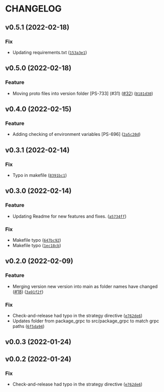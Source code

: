 # CHANGELOG
<!--next-version-placeholder-->

## v0.5.1 (2022-02-18)
### Fix
* Updating requirements.txt ([`153a3e1`](https://github.com/getpassport/template_services_python/commit/153a3e17d82c8eeaf6a1efe325760ff5a58e1f66))

## v0.5.0 (2022-02-18)
### Feature
* Moving proto files into version folder [PS-733] (#31) ([#32](https://github.com/getpassport/template_services_python/issues/32)) ([`0181d30`](https://github.com/getpassport/template_services_python/commit/0181d30a147f97383db4b7bb2000a87d85db08a2))

## v0.4.0 (2022-02-15)
### Feature
* Adding checking of environment variables [PS-696] ([`2a5c20d`](https://github.com/getpassport/template_services_python/commit/2a5c20d37bf52b5a8252fcf0978593de8e4ff490))

## v0.3.1 (2022-02-14)
### Fix
* Typo in makefile ([`8391bc1`](https://github.com/getpassport/template_services_python/commit/8391bc10f3b28e7b49bc86cc86e7b48866e626de))

## v0.3.0 (2022-02-14)
### Feature
* Updating Readme for new features and fixes. ([`a5734ff`](https://github.com/getpassport/template_services_python/commit/a5734ffe5961a3f762edda72f60431d216fed799))

### Fix
* Makefile typo ([`647bc92`](https://github.com/getpassport/template_services_python/commit/647bc92cdefd456368e140137d58070a70e26a69))
* Makefile typo ([`1ec18cb`](https://github.com/getpassport/template_services_python/commit/1ec18cb5f3d30991e7c6f067b07006c15de17773))

## v0.2.0 (2022-02-09)
### Feature
* Merging version new version into main as folder names have changed ([#18](https://github.com/getpassport/template_services_python/issues/18)) ([`3a91f2f`](https://github.com/getpassport/template_services_python/commit/3a91f2f2146b9e7f3a915d057aad10bb755eff9e))

### Fix
* Check-and-release had typo in the strategy directive ([`e762de6`](https://github.com/getpassport/template_services_python/commit/e762de629cc9b902071b56414441c22f2ef44f6c))
* Updates folder from package_grpc to src/package_grpc to match grpc paths ([`6f5da94`](https://github.com/getpassport/template_services_python/commit/6f5da9489a16e0cd2e5b85532a99b1f941d6c2a5))

## v0.0.3 (2022-01-24)


## v0.0.2 (2022-01-24)
### Fix
* Check-and-release had typo in the strategy directive ([`e762de6`](https://github.com/getpassport/python-services-template/commit/e762de629cc9b902071b56414441c22f2ef44f6c))

